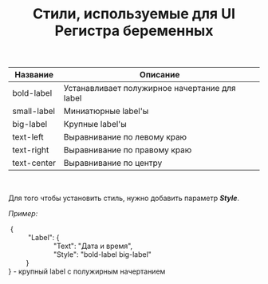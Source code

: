 ﻿---
layout: default
title: 4. Стили, используемые для UI Регистра беременных
position: 3
categories: 
tags: 
---

|Название|Описание|
|--------|--------|
|bold-label|Устанавливает полужирное начертание для label|
|small-label|Миниатюрные label'ы|
|big-label|Крупные label'ы|
|text-left|Выравнивание по левому краю|
|text-right|Выравнивание по правому краю|
|text-center|Выравнивание по центру|

 

Для того чтобы установить стиль, нужно добавить параметр ***Style***.

*Пример:*

 {  
          "Label": {  
                        "Text": "Дата и время",  
                        "Style": "bold-label big-label"  
         }  
} - крупный label с полужирным начертанием

 

